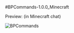 #BPCommands-1.0.0_Minecraft

Preview: (in Minecraft chat)


![BPCommands](https://user-images.githubusercontent.com/70117557/117727839-dc363080-b1e8-11eb-9569-d7c17c0b700d.png)

